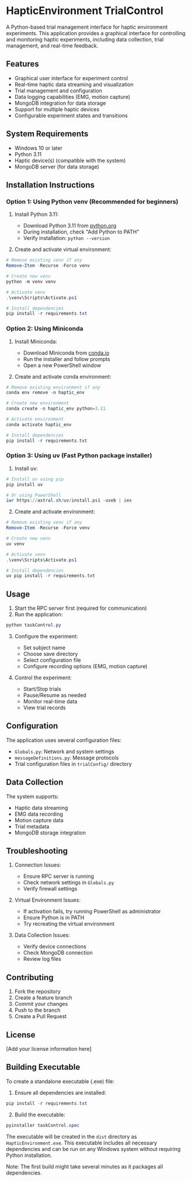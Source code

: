 # HapticEnvironment TrialControl

A Python-based trial management interface for haptic environment experiments. This application provides a graphical interface for controlling and monitoring haptic experiments, including data collection, trial management, and real-time feedback.

## Features

- Graphical user interface for experiment control
- Real-time haptic data streaming and visualization
- Trial management and configuration
- Data logging capabilities (EMG, motion capture)
- MongoDB integration for data storage
- Support for multiple haptic devices
- Configurable experiment states and transitions

## System Requirements

- Windows 10 or later
- Python 3.11
- Haptic device(s) (compatible with the system)
- MongoDB server (for data storage)

## Installation Instructions

### Option 1: Using Python venv (Recommended for beginners)

1. Install Python 3.11:
   - Download Python 3.11 from [python.org](https://www.python.org/downloads/release/python-3116/)
   - During installation, check "Add Python to PATH"
   - Verify installation: `python --version`

2. Create and activate virtual environment:
```powershell
# Remove existing venv if any
Remove-Item -Recurse -Force venv

# Create new venv
python -m venv venv

# Activate venv
.\venv\Scripts\Activate.ps1

# Install dependencies
pip install -r requirements.txt
```

### Option 2: Using Miniconda

1. Install Miniconda:
   - Download Miniconda from [conda.io](https://docs.conda.io/en/latest/miniconda.html)
   - Run the installer and follow prompts
   - Open a new PowerShell window

2. Create and activate conda environment:
```powershell
# Remove existing environment if any
conda env remove -n haptic_env

# Create new environment
conda create -n haptic_env python=3.11

# Activate environment
conda activate haptic_env

# Install dependencies
pip install -r requirements.txt
```

### Option 3: Using uv (Fast Python package installer)

1. Install uv:
```powershell
# Install uv using pip
pip install uv

# Or using PowerShell
iwr https://astral.sh/uv/install.ps1 -useb | iex
```

2. Create and activate environment:
```powershell
# Remove existing venv if any
Remove-Item -Recurse -Force venv

# Create new venv
uv venv

# Activate venv
.\venv\Scripts\Activate.ps1

# Install dependencies
uv pip install -r requirements.txt
```

## Usage

1. Start the RPC server first (required for communication)
2. Run the application:
```powershell
python taskControl.py
```

3. Configure the experiment:
   - Set subject name
   - Choose save directory
   - Select configuration file
   - Configure recording options (EMG, motion capture)

4. Control the experiment:
   - Start/Stop trials
   - Pause/Resume as needed
   - Monitor real-time data
   - View trial records

## Configuration

The application uses several configuration files:
- `Globals.py`: Network and system settings
- `messageDefinitions.py`: Message protocols
- Trial configuration files in `trialConfig/` directory

## Data Collection

The system supports:
- Haptic data streaming
- EMG data recording
- Motion capture data
- Trial metadata
- MongoDB storage integration

## Troubleshooting

1. Connection Issues:
   - Ensure RPC server is running
   - Check network settings in `Globals.py`
   - Verify firewall settings

2. Virtual Environment Issues:
   - If activation fails, try running PowerShell as administrator
   - Ensure Python is in PATH
   - Try recreating the virtual environment

3. Data Collection Issues:
   - Verify device connections
   - Check MongoDB connection
   - Review log files

## Contributing

1. Fork the repository
2. Create a feature branch
3. Commit your changes
4. Push to the branch
5. Create a Pull Request

## License

[Add your license information here]

## Building Executable

To create a standalone executable (.exe) file:

1. Ensure all dependencies are installed:
```powershell
pip install -r requirements.txt
```

2. Build the executable:
```powershell
pyinstaller taskControl.spec
```

The executable will be created in the `dist` directory as `HapticEnvironment.exe`. This executable includes all necessary dependencies and can be run on any Windows system without requiring Python installation.

Note: The first build might take several minutes as it packages all dependencies.
